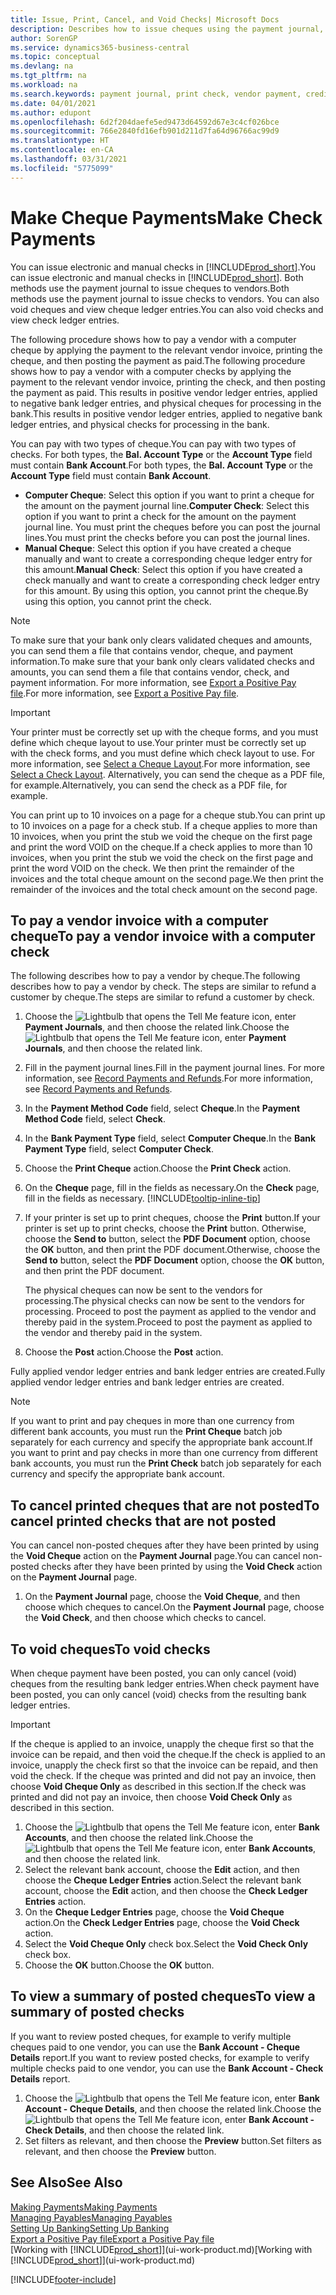 ```yaml
---
title: Issue, Print, Cancel, and Void Checks| Microsoft Docs
description: Describes how to issue cheques using the payment journal, print cheques, and void or view cheque ledger entries in Business Central.
author: SorenGP
ms.service: dynamics365-business-central
ms.topic: conceptual
ms.devlang: na
ms.tgt_pltfrm: na
ms.workload: na
ms.search.keywords: payment journal, print check, vendor payment, creditor, debt, balance due, AP
ms.date: 04/01/2021
ms.author: edupont
ms.openlocfilehash: 6d2f204daefe5ed9473d64592d67e3c4cf026bce
ms.sourcegitcommit: 766e2840fd16efb901d211d7fa64d96766ac99d9
ms.translationtype: HT
ms.contentlocale: en-CA
ms.lasthandoff: 03/31/2021
ms.locfileid: "5775099"
---
```

# <a name="make-check-payments"></a><span data-ttu-id="99fcd-103">Make Cheque Payments</span><span class="sxs-lookup"><span data-stu-id="99fcd-103">Make Check Payments</span></span>

<span data-ttu-id="99fcd-104">You can issue electronic and manual checks in [!INCLUDE[prod_short](includes/prod_short.md)].</span><span class="sxs-lookup"><span data-stu-id="99fcd-104">You can issue electronic and manual checks in [!INCLUDE[prod_short](includes/prod_short.md)].</span></span> <span data-ttu-id="99fcd-105">Both methods use the payment journal to issue cheques to vendors.</span><span class="sxs-lookup"><span data-stu-id="99fcd-105">Both methods use the payment journal to issue checks to vendors.</span></span> <span data-ttu-id="99fcd-106">You can also void cheques and view cheque ledger entries.</span><span class="sxs-lookup"><span data-stu-id="99fcd-106">You can also void checks and view check ledger entries.</span></span>

<span data-ttu-id="99fcd-107">The following procedure shows how to pay a vendor with a computer cheque by applying the payment to the relevant vendor invoice, printing the cheque, and then posting the payment as paid.</span><span class="sxs-lookup"><span data-stu-id="99fcd-107">The following procedure shows how to pay a vendor with a computer checks by applying the payment to the relevant vendor invoice, printing the check, and then posting the payment as paid.</span></span> <span data-ttu-id="99fcd-108">This results in positive vendor ledger entries, applied to negative bank ledger entries, and physical cheques for processing in the bank.</span><span class="sxs-lookup"><span data-stu-id="99fcd-108">This results in positive vendor ledger entries, applied to negative bank ledger entries, and physical checks for processing in the bank.</span></span>

<span data-ttu-id="99fcd-109">You can pay with two types of cheque.</span><span class="sxs-lookup"><span data-stu-id="99fcd-109">You can pay with two types of checks.</span></span> <span data-ttu-id="99fcd-110">For both types, the **Bal. Account Type** or the **Account Type** field must contain **Bank Account**.</span><span class="sxs-lookup"><span data-stu-id="99fcd-110">For both types, the **Bal. Account Type** or the **Account Type** field must contain **Bank Account**.</span></span>

- <span data-ttu-id="99fcd-111">**Computer Cheque**: Select this option if you want to print a cheque for the amount on the payment journal line.</span><span class="sxs-lookup"><span data-stu-id="99fcd-111">**Computer Check**: Select this option if you want to print a check for the amount on the payment journal line.</span></span> <span data-ttu-id="99fcd-112">You must print the cheques before you can post the journal lines.</span><span class="sxs-lookup"><span data-stu-id="99fcd-112">You must print the checks before you can post the journal lines.</span></span>
- <span data-ttu-id="99fcd-113">**Manual Cheque**: Select this option if you have created a cheque manually and want to create a corresponding cheque ledger entry for this amount.</span><span class="sxs-lookup"><span data-stu-id="99fcd-113">**Manual Check**: Select this option if you have created a check manually and want to create a corresponding check ledger entry for this amount.</span></span> <span data-ttu-id="99fcd-114">By using this option, you cannot print the cheque.</span><span class="sxs-lookup"><span data-stu-id="99fcd-114">By using this option, you cannot print the check.</span></span>

> [!NOTE]  
> <span data-ttu-id="99fcd-115">To make sure that your bank only clears validated cheques and amounts, you can send them a file that contains vendor, cheque, and payment information.</span><span class="sxs-lookup"><span data-stu-id="99fcd-115">To make sure that your bank only clears validated checks and amounts, you can send them a file that contains vendor, check, and payment information.</span></span> <span data-ttu-id="99fcd-116">For more information, see [Export a Positive Pay file](finance-how-positive-pay.md).</span><span class="sxs-lookup"><span data-stu-id="99fcd-116">For more information, see [Export a Positive Pay file](finance-how-positive-pay.md).</span></span>

> [!IMPORTANT]
> <span data-ttu-id="99fcd-117">Your printer must be correctly set up with the cheque forms, and you must define which cheque layout to use.</span><span class="sxs-lookup"><span data-stu-id="99fcd-117">Your printer must be correctly set up with the check forms, and you must define which check layout to use.</span></span> <span data-ttu-id="99fcd-118">For more information, see [Select a Cheque Layout](finance-how-define-check-layouts.md).</span><span class="sxs-lookup"><span data-stu-id="99fcd-118">For more information, see [Select a Check Layout](finance-how-define-check-layouts.md).</span></span> <span data-ttu-id="99fcd-119">Alternatively, you can send the cheque as a PDF file, for example.</span><span class="sxs-lookup"><span data-stu-id="99fcd-119">Alternatively, you can send the check as a PDF file, for example.</span></span>  

<span data-ttu-id="99fcd-120">You can print up to 10 invoices on a page for a cheque stub.</span><span class="sxs-lookup"><span data-stu-id="99fcd-120">You can print up to 10 invoices on a page for a check stub.</span></span> <span data-ttu-id="99fcd-121">If a cheque applies to more than 10 invoices, when you print the stub we void the cheque on the first page and print the word VOID on the cheque.</span><span class="sxs-lookup"><span data-stu-id="99fcd-121">If a check applies to more than 10 invoices, when you print the stub we void the check on the first page and print the word VOID on the check.</span></span> <span data-ttu-id="99fcd-122">We then print the remainder of the invoices and the total cheque amount on the second page.</span><span class="sxs-lookup"><span data-stu-id="99fcd-122">We then print the remainder of the invoices and the total check amount on the second page.</span></span>

## <a name="to-pay-a-vendor-invoice-with-a-computer-check"></a><span data-ttu-id="99fcd-123">To pay a vendor invoice with a computer cheque</span><span class="sxs-lookup"><span data-stu-id="99fcd-123">To pay a vendor invoice with a computer check</span></span>
<span data-ttu-id="99fcd-124">The following describes how to pay a vendor by cheque.</span><span class="sxs-lookup"><span data-stu-id="99fcd-124">The following describes how to pay a vendor by check.</span></span> <span data-ttu-id="99fcd-125">The steps are similar to refund a customer by cheque.</span><span class="sxs-lookup"><span data-stu-id="99fcd-125">The steps are similar to refund a customer by check.</span></span>

1. <span data-ttu-id="99fcd-126">Choose the ![Lightbulb that opens the Tell Me feature](media/ui-search/search_small.png "Tell me what you want to do") icon, enter **Payment Journals**, and then choose the related link.</span><span class="sxs-lookup"><span data-stu-id="99fcd-126">Choose the ![Lightbulb that opens the Tell Me feature](media/ui-search/search_small.png "Tell me what you want to do") icon, enter **Payment Journals**, and then choose the related link.</span></span>
2. <span data-ttu-id="99fcd-127">Fill in the payment journal lines.</span><span class="sxs-lookup"><span data-stu-id="99fcd-127">Fill in the payment journal lines.</span></span> <span data-ttu-id="99fcd-128">For more information, see [Record Payments and Refunds](payables-how-post-payments-refunds.md).</span><span class="sxs-lookup"><span data-stu-id="99fcd-128">For more information, see [Record Payments and Refunds](payables-how-post-payments-refunds.md).</span></span>
3. <span data-ttu-id="99fcd-129">In the **Payment Method Code** field, select **Cheque**.</span><span class="sxs-lookup"><span data-stu-id="99fcd-129">In the **Payment Method Code** field, select **Check**.</span></span>
4. <span data-ttu-id="99fcd-130">In the **Bank Payment Type** field, select **Computer Cheque**.</span><span class="sxs-lookup"><span data-stu-id="99fcd-130">In the **Bank Payment Type** field, select **Computer Check**.</span></span>
5. <span data-ttu-id="99fcd-131">Choose the **Print Cheque** action.</span><span class="sxs-lookup"><span data-stu-id="99fcd-131">Choose the **Print Check** action.</span></span>
6. <span data-ttu-id="99fcd-132">On the **Cheque** page, fill in the fields as necessary.</span><span class="sxs-lookup"><span data-stu-id="99fcd-132">On the **Check** page, fill in the fields as necessary.</span></span> [!INCLUDE[tooltip-inline-tip](includes/tooltip-inline-tip_md.md)]
7. <span data-ttu-id="99fcd-133">If your printer is set up to print cheques, choose the **Print** button.</span><span class="sxs-lookup"><span data-stu-id="99fcd-133">If your printer is set up to print checks, choose the **Print** button.</span></span> <span data-ttu-id="99fcd-134">Otherwise, choose the **Send to** button, select the **PDF Document** option, choose the **OK** button, and then print the PDF document.</span><span class="sxs-lookup"><span data-stu-id="99fcd-134">Otherwise, choose the **Send to** button, select the **PDF Document** option, choose the **OK** button, and then print the PDF document.</span></span>

    <span data-ttu-id="99fcd-135">The physical cheques can now be sent to the vendors for processing.</span><span class="sxs-lookup"><span data-stu-id="99fcd-135">The physical checks can now be sent to the vendors for processing.</span></span> <span data-ttu-id="99fcd-136">Proceed to post the payment as applied to the vendor and thereby paid in the system.</span><span class="sxs-lookup"><span data-stu-id="99fcd-136">Proceed to post the payment as applied to the vendor and thereby paid in the system.</span></span>
8. <span data-ttu-id="99fcd-137">Choose the **Post** action.</span><span class="sxs-lookup"><span data-stu-id="99fcd-137">Choose the **Post** action.</span></span>

<span data-ttu-id="99fcd-138">Fully applied vendor ledger entries and bank ledger entries are created.</span><span class="sxs-lookup"><span data-stu-id="99fcd-138">Fully applied vendor ledger entries and bank ledger entries are created.</span></span>

> [!NOTE]  
> <span data-ttu-id="99fcd-139">If you want to print and pay cheques in more than one currency from different bank accounts, you must run the **Print Cheque** batch job separately for each currency and specify the appropriate bank account.</span><span class="sxs-lookup"><span data-stu-id="99fcd-139">If you want to print and pay checks in more than one currency from different bank accounts, you must run the **Print Check** batch job separately for each currency and specify the appropriate bank account.</span></span>

## <a name="to-cancel-printed-checks-that-are-not-posted"></a><span data-ttu-id="99fcd-140">To cancel printed cheques that are not posted</span><span class="sxs-lookup"><span data-stu-id="99fcd-140">To cancel printed checks that are not posted</span></span>
<span data-ttu-id="99fcd-141">You can cancel non-posted cheques after they have been printed by using the **Void Cheque** action on the **Payment Journal** page.</span><span class="sxs-lookup"><span data-stu-id="99fcd-141">You can cancel non-posted checks after they have been printed by using the **Void Check** action on the **Payment Journal** page.</span></span>

1. <span data-ttu-id="99fcd-142">On the **Payment Journal** page, choose the **Void Cheque**, and then choose which cheques to cancel.</span><span class="sxs-lookup"><span data-stu-id="99fcd-142">On the **Payment Journal** page, choose the **Void Check**, and then choose which checks to cancel.</span></span>

## <a name="to-void-checks"></a><span data-ttu-id="99fcd-143">To void cheques</span><span class="sxs-lookup"><span data-stu-id="99fcd-143">To void checks</span></span>

<span data-ttu-id="99fcd-144">When cheque payment have been posted, you can only cancel (void) cheques from the resulting bank ledger entries.</span><span class="sxs-lookup"><span data-stu-id="99fcd-144">When check payment have been posted, you can only cancel (void) checks from the resulting bank ledger entries.</span></span>

> [!IMPORTANT]
> <span data-ttu-id="99fcd-145">If the cheque is applied to an invoice, unapply the cheque first so that the invoice can be repaid, and then void the cheque.</span><span class="sxs-lookup"><span data-stu-id="99fcd-145">If the check is applied to an invoice, unapply the check first so that the invoice can be repaid, and then void the check.</span></span> <span data-ttu-id="99fcd-146">If the cheque was printed and did not pay an invoice, then choose **Void Cheque Only** as described in this section.</span><span class="sxs-lookup"><span data-stu-id="99fcd-146">If the check was printed and did not pay an invoice, then choose **Void Check Only** as described in this section.</span></span>

1. <span data-ttu-id="99fcd-147">Choose the ![Lightbulb that opens the Tell Me feature](media/ui-search/search_small.png "Tell me what you want to do") icon, enter **Bank Accounts**, and then choose the related link.</span><span class="sxs-lookup"><span data-stu-id="99fcd-147">Choose the ![Lightbulb that opens the Tell Me feature](media/ui-search/search_small.png "Tell me what you want to do") icon, enter **Bank Accounts**, and then choose the related link.</span></span>
2. <span data-ttu-id="99fcd-148">Select the relevant bank account, choose the **Edit** action, and then choose the **Cheque Ledger Entries** action.</span><span class="sxs-lookup"><span data-stu-id="99fcd-148">Select the relevant bank account, choose the **Edit** action, and then choose the **Check Ledger Entries** action.</span></span>
3. <span data-ttu-id="99fcd-149">On the **Cheque Ledger Entries** page, choose the **Void Cheque** action.</span><span class="sxs-lookup"><span data-stu-id="99fcd-149">On the **Check Ledger Entries** page, choose the **Void Check** action.</span></span>
4. <span data-ttu-id="99fcd-150">Select the **Void Cheque Only** check box.</span><span class="sxs-lookup"><span data-stu-id="99fcd-150">Select the **Void Check Only** check box.</span></span>
5. <span data-ttu-id="99fcd-151">Choose the **OK** button.</span><span class="sxs-lookup"><span data-stu-id="99fcd-151">Choose the **OK** button.</span></span>

## <a name="to-view-a-summary-of-posted-checks"></a><span data-ttu-id="99fcd-152">To view a summary of posted cheques</span><span class="sxs-lookup"><span data-stu-id="99fcd-152">To view a summary of posted checks</span></span>
<span data-ttu-id="99fcd-153">If you want to review posted cheques, for example to verify multiple cheques paid to one vendor, you can use the **Bank Account - Cheque Details** report.</span><span class="sxs-lookup"><span data-stu-id="99fcd-153">If you want to review posted checks, for example to verify multiple checks paid to one vendor, you can use the **Bank Account - Check Details** report.</span></span>
1. <span data-ttu-id="99fcd-154">Choose the ![Lightbulb that opens the Tell Me feature](media/ui-search/search_small.png "Tell me what you want to do") icon, enter **Bank Account - Cheque Details**, and then choose the related link.</span><span class="sxs-lookup"><span data-stu-id="99fcd-154">Choose the ![Lightbulb that opens the Tell Me feature](media/ui-search/search_small.png "Tell me what you want to do") icon, enter **Bank Account - Check Details**, and then choose the related link.</span></span>
2. <span data-ttu-id="99fcd-155">Set filters as relevant, and then choose the **Preview** button.</span><span class="sxs-lookup"><span data-stu-id="99fcd-155">Set filters as relevant, and then choose the **Preview** button.</span></span>

## <a name="see-also"></a><span data-ttu-id="99fcd-156">See Also</span><span class="sxs-lookup"><span data-stu-id="99fcd-156">See Also</span></span>
[<span data-ttu-id="99fcd-157">Making Payments</span><span class="sxs-lookup"><span data-stu-id="99fcd-157">Making Payments</span></span>](payables-make-payments.md)  
[<span data-ttu-id="99fcd-158">Managing Payables</span><span class="sxs-lookup"><span data-stu-id="99fcd-158">Managing Payables</span></span>](payables-manage-payables.md)  
[<span data-ttu-id="99fcd-159">Setting Up Banking</span><span class="sxs-lookup"><span data-stu-id="99fcd-159">Setting Up Banking</span></span>](bank-setup-banking.md)  
[<span data-ttu-id="99fcd-160">Export a Positive Pay file</span><span class="sxs-lookup"><span data-stu-id="99fcd-160">Export a Positive Pay file</span></span>](finance-how-positive-pay.md)  
<span data-ttu-id="99fcd-161">[Working with [!INCLUDE[prod_short](includes/prod_short.md)]](ui-work-product.md)</span><span class="sxs-lookup"><span data-stu-id="99fcd-161">[Working with [!INCLUDE[prod_short](includes/prod_short.md)]](ui-work-product.md)</span></span>  


[!INCLUDE[footer-include](includes/footer-banner.md)]